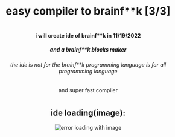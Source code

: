 <div align="center">
  <h1>easy compiler to brainf**k [3/3]</h1>
    <h1></h1>
  <h4>i will create ide of brainf**k in 11/19/2022</h4>
  <h5>and a brainf**k blocks maker</h5>
  <h6>the ide is not for the brainf**k programming language is for all programming language</h6>
  <h7>and super fast compiler</h7>
  <h1></h1>
  <h2>ide loading(image):</h2>
  <img src="https://cdn.discordapp.com/attachments/1013088899997905028/1019950246555553834/Screenshot_2022-09-15_153751.png?size=4096" alt="error loading with image"/>
</div>
